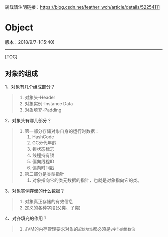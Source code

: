 转载请注明链接：https://blog.csdn.net/feather_wch/article/details/52254111

# Object
版本：2018/9/7-1(15:40)

---

[TOC]

## 对象的组成

1、对象有几个组成部分？
> 1. 对象头-Header
> 1. 对象实例-Instance Data
> 1. 对象填充-Padding

2、对象头有哪几部分？
> 1. 第一部分存储对象自身的运行时数据：
>       1. HashCode
>       1. GC分代年龄
>       1. 锁状态标志
>       1. 线程持有锁
>       1. 偏向线程ID
>       1. 偏向时间戳
> 1. 第二部分是类型指针
>       1. 对象指向它的类元数据的指针，也就是对象指向它的类。

3、对象实例存储的什么数据？
> 1. 对象真正存储的有效信息
> 1. 定义的各种字段(父类、子类)

4、对齐填充的作用？
> 1. JVM的内存管理要求对象的`起始地址`都必须是`8字节的整数倍`
